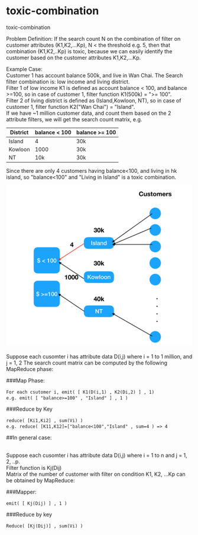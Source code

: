 # toxic-combination
toxic-combination

Problem Definition: If the search count N on the combination of filter on customer attributes (K1,K2,...Kp), N < the threshold e.g. 5, then that combination (K1,K2,..Kp) is toxic, because we can easily identify the customer based on the customer attributes K1,K2,...Kp.


Example Case:
<br/>Customer 1 has account balance 500k, and live in Wan Chai.  The Search filter combination is: low income and living district.
<br/>Filter 1 of low income K1 is defined as account balance < 100, and balance >=100, so in case of customer 1, filter function K1(500k) = ">= 100".
<br/>Filter 2 of living district is defined as (Island,Kowloon, NT), so in case of customer 1, filter function K2("Wan Chai") = "Island".
<br/>If we have ~1 million customer data, and count them based on the 2 attribute filters, we will get the search count matrix, e.g.

| District | balance < 100 | balance >= 100 |
| --- | --- | --- |
| Island | 4 | 30k |
| Kowloon | 1000 | 30k |
| NT | 10k | 30k |

Since there are only 4 customers having balance<100, and living in hk island, so "balance<100" and "Living in Island" is a toxic combination.

![graph](toxic_graph4.png)

Suppose each cusomter i has attribute data D(i,j) where i = 1 to 1 million, and j = 1, 2
The search count matrix can be computed by the following MapReduce phase:

###Map Phase:
```
For each csutomer i, emit( [ K1(D(i,1) , K2(Di,2) ] , 1)
e.g. emit( [ "balance>=100" , "Island" ] , 1 )
```
###Reduce by Key
```
reduce( [Ki1,Ki2] , sum(Vi) )
e.g. reduce( [K11,K12]=["balance<100","Island" , sum=4 ) => 4
```
##In general case:

<br/>Suppose each cusomter i has attribute data D(i,j) where i = 1 to n and j = 1, 2, ..p.
<br/>Filter function is Kj(Dij) 
<br/>Matrix of the number of customer with filter on condition K1, K2, ...Kp can be obtained by MapReduce:

###Mapper: 
```
emit( [ Kj(Dij) ] , 1 )
```
###Reduce by key 
```
Reduce( [Kj(Dij)] , sum(Vi) )
```

